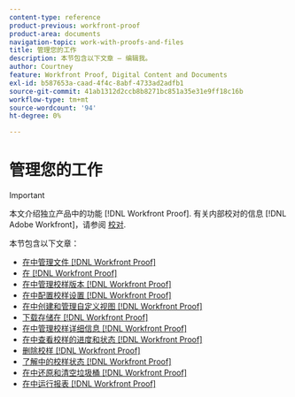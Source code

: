 ```yaml
---
content-type: reference
product-previous: workfront-proof
product-area: documents
navigation-topic: work-with-proofs-and-files
title: 管理您的工作
description: 本节包含以下文章 — 编辑我。
author: Courtney
feature: Workfront Proof, Digital Content and Documents
exl-id: b587653a-caad-4f4c-8abf-4733ad2adfb1
source-git-commit: 41ab1312d2ccb8b8271bc851a35e31e9ff18c16b
workflow-type: tm+mt
source-wordcount: '94'
ht-degree: 0%

---
```


# 管理您的工作

>[!IMPORTANT]
>
>本文介绍独立产品中的功能 [!DNL Workfront Proof]. 有关内部校对的信息 [!DNL Adobe Workfront]，请参阅 [校对](../../../review-and-approve-work/proofing/proofing.md).

本节包含以下文章：

* [在中管理文件 [!DNL Workfront Proof]](../../../workfront-proof/wp-work-proofsfiles/manage-your-work/manage-files.md)
* [在 [!DNL Workfront Proof]](../../../workfront-proof/wp-work-proofsfiles/manage-your-work/manage-items-on-views-page.md)
* [在中管理校样版本 [!DNL Workfront Proof]](../../../workfront-proof/wp-work-proofsfiles/manage-your-work/manage-proof-versions.md)
* [在中配置校样设置 [!DNL Workfront Proof]](../../../workfront-proof/wp-work-proofsfiles/manage-your-work/configure-proof-settings.md)
* [在中创建和管理自定义视图 [!DNL Workfront Proof]](../../../workfront-proof/wp-work-proofsfiles/manage-your-work/create-and-manage-custom-views.md)
* [下载存储在 [!DNL Workfront Proof]](../../../workfront-proof/wp-work-proofsfiles/manage-your-work/download-files-stored.md)
* [在中管理校样详细信息 [!DNL Workfront Proof]](../../../workfront-proof/wp-work-proofsfiles/manage-your-work/manage-proof-details.md)
* [在中查看校样的进度和状态 [!DNL Workfront Proof]](../../../workfront-proof/wp-work-proofsfiles/manage-your-work/view-progress-and-status-of-proof.md)
* [删除校样 [!DNL Workfront Proof]](../../../workfront-proof/wp-work-proofsfiles/manage-your-work/delete-proof.md)
* [了解中的校样状态 [!DNL Workfront Proof]](../../../workfront-proof/wp-work-proofsfiles/manage-your-work/proof-state.md)
* [在中还原和清空垃圾桶 [!DNL Workfront Proof]](../../../workfront-proof/wp-work-proofsfiles/manage-your-work/restore-and-empty-trash.md)
* [在中运行报表 [!DNL Workfront Proof]](../../../workfront-proof/wp-work-proofsfiles/manage-your-work/run-reports.md)

